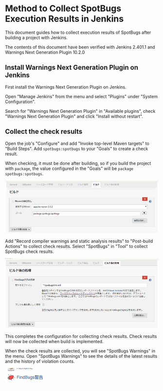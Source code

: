 # Method to Collect SpotBugs Execution Results in Jenkins

This document guides how to collect execution results of SpotBugs after building a project with Jenkins.

The contents of this document have been verified with Jenkins 2.401.1 and Warnings Next Generation Plugin 10.2.0

## Install Warnings Next Generation Plugin on Jenkins

First install the Warnings Next Generation Plugin on Jenkins.

Open "Manage Jenkins" from the menu and select "Plugins" under "System Configuration".

Search for "Warnings Next Generation Plugin" in "Available plugins", check "Warnings Next Generation Plugin" and click "Install without restart".

## Collect the check results

Open the job's "Configure" and add "Invoke top-level Maven targets" to "Build Steps".
Add `spotbugs:spotbugs` to your "Goals" to create a check result.

When checking, it must be done after building, so if you build the project with `package`, the value configured in the "Goals" will be `package spotbugs:spotbugs`.

![](./assets/jenkins-maven-build.png)

Add "Record compiler warnings and static analysis results" to "Post-build Actions" to collect check results.
Select "SpotBugs" in "Tool" to collect SpotBugs check results.

![](./assets/jenkins-maven-findbugs.png)

This completes the configuration for collecting check results.
Check results will now be collected when build is implemented.

When the check results are collected, you will see "SpotBugs Warnings" in the menu.
Open "SpotBugs Warnings" to see the details of the latest results and the history of violation counts.

![](./assets/jenkins-result-link.png)
